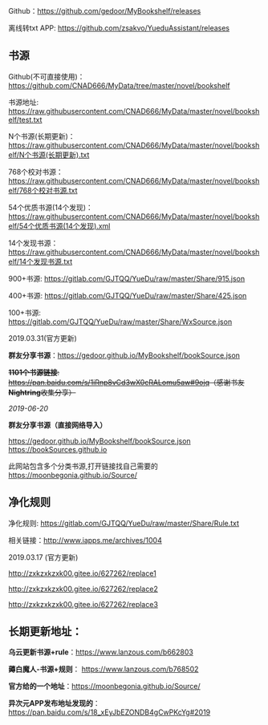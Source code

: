 Github：<https://github.com/gedoor/MyBookshelf/releases>

离线转txt APP: <https://github.com/zsakvo/YueduAssistant/releases>



## 书源

Github(不可直接使用)：<https://github.com/CNAD666/MyData/tree/master/novel/bookshelf>

书源地址: <https://raw.githubusercontent.com/CNAD666/MyData/master/novel/bookshelf/test.txt>

N个书源(长期更新)：<https://raw.githubusercontent.com/CNAD666/MyData/master/novel/bookshelf/N个书源(长期更新).txt>

768个校对书源：<https://raw.githubusercontent.com/CNAD666/MyData/master/novel/bookshelf/768个校对书源.txt>

54个优质书源(14个发现)：<https://raw.githubusercontent.com/CNAD666/MyData/master/novel/bookshelf/54个优质书源(14个发现).xml>

14个发现书源：<https://raw.githubusercontent.com/CNAD666/MyData/master/novel/bookshelf/14个发现书源.txt>

900+书源: <https://gitlab.com/GJTQQ/YueDu/raw/master/Share/915.json>

400+书源: <https://gitlab.com/GJTQQ/YueDu/raw/master/Share/425.json>

100+书源: <https://gitlab.com/GJTQQ/YueDu/raw/master/Share/WxSource.json>



2019.03.31(官方更新)

**群友分享书源**：<https://gedoor.github.io/MyBookshelf/bookSource.json>

~~**1101个书源链接**: <https://pan.baidu.com/s/1iRnp8vCd3wX0cRALomu5aw#9ojq>（感谢书友**Nightring**收集分享）~~



 *2019-06-20*

**群友分享书源（直接网络导入）**

https://gedoor.github.io/MyBookshelf/bookSource.json
https://bookSources.github.io

此网站包含多个分类书源,打开链接找自己需要的
https://moonbegonia.github.io/Source/




## 净化规则

净化规则: <https://gitlab.com/GJTQQ/YueDu/raw/master/Share/Rule.txt>

相关链接：<http://www.iapps.me/archives/1004>

2019.03.17 (官方更新)

<http://zxkzxkzxk00.gitee.io/627262/replace1>

<http://zxkzxkzxk00.gitee.io/627262/replace2>

<http://zxkzxkzxk00.gitee.io/627262/replace3>

## 长期更新地址：

**乌云更新书源+rule**：<https://www.lanzous.com/b662803>

**薅白魔人-书源+规则**： https://www.lanzous.com/b768502

**官方给的一个地址**：https://moonbegonia.github.io/Source/

**异次元APP发布地址发现的**：https://pan.baidu.com/s/18_xEyJbEZONDB4gCwPKcYg#2019

